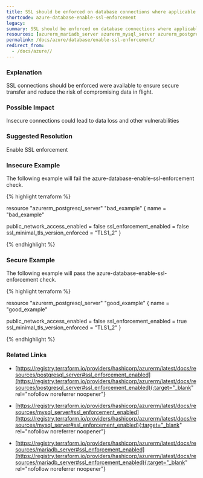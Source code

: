 ```yaml
---
title: SSL should be enforced on database connections where applicable
shortcode: azure-database-enable-ssl-enforcement
legacy: 
summary: SSL should be enforced on database connections where applicable 
resources: [azurerm_mariadb_server azurerm_mysql_server azurerm_postgresql_server] 
permalink: /docs/azure/database/enable-ssl-enforcement/
redirect_from: 
  - /docs/azure//
---
```


### Explanation

SSL connections should be enforced were available to ensure secure transfer and reduce the risk of compromising data in flight.

### Possible Impact
Insecure connections could lead to data loss and other vulnerabilities

### Suggested Resolution
Enable SSL enforcement


### Insecure Example

The following example will fail the azure-database-enable-ssl-enforcement check.

{% highlight terraform %}

resource "azurerm_postgresql_server" "bad_example" {
  name                = "bad_example"

  public_network_access_enabled    = false
  ssl_enforcement_enabled          = false
  ssl_minimal_tls_version_enforced = "TLS1_2"
}

{% endhighlight %}



### Secure Example

The following example will pass the azure-database-enable-ssl-enforcement check.

{% highlight terraform %}

resource "azurerm_postgresql_server" "good_example" {
  name                = "good_example"

  public_network_access_enabled    = false
  ssl_enforcement_enabled          = true
  ssl_minimal_tls_version_enforced = "TLS1_2"
}

{% endhighlight %}



### Related Links


- [https://registry.terraform.io/providers/hashicorp/azurerm/latest/docs/resources/postgresql_server#ssl_enforcement_enabled](https://registry.terraform.io/providers/hashicorp/azurerm/latest/docs/resources/postgresql_server#ssl_enforcement_enabled){:target="_blank" rel="nofollow noreferrer noopener"}

- [https://registry.terraform.io/providers/hashicorp/azurerm/latest/docs/resources/mysql_server#ssl_enforcement_enabled](https://registry.terraform.io/providers/hashicorp/azurerm/latest/docs/resources/mysql_server#ssl_enforcement_enabled){:target="_blank" rel="nofollow noreferrer noopener"}

- [https://registry.terraform.io/providers/hashicorp/azurerm/latest/docs/resources/mariadb_server#ssl_enforcement_enabled](https://registry.terraform.io/providers/hashicorp/azurerm/latest/docs/resources/mariadb_server#ssl_enforcement_enabled){:target="_blank" rel="nofollow noreferrer noopener"}


